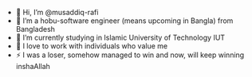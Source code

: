 - 👋 Hi, I’m @musaddiq-rafi
- 👀 I’m a hobu-software engineer (means upcoming in Bangla) from Bangladesh
- 🌱 I’m currently studying in Islamic University of Technology IUT
- 💞️ I love to work with individuals who value me
- ⚡ I was a loser, somehow managed to win and now, will keep winning inshaAllah

<!---
musaddiq-rafi/musaddiq-rafi is a ✨ special ✨ repository because its `README.md` (this file) appears on your GitHub profile.
You can click the Preview link to take a look at your changes.
--->
